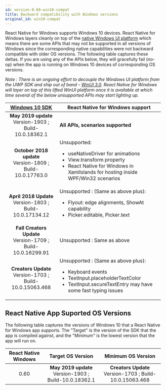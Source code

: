 ```yaml
---
id: version-0.60-win10-compat
title: Backward compatibility with Windows versions
original_id: win10-compat
---
```


React Native for Windows supports Windows 10 devices. React Native for Windows layers cleanly on top of the [native Windows UI platform](https://github.com/microsoft/microsoft-ui-xaml) which means there are some APIs that may not be supported in all versions of Windows since the corresponding native capabilities were not backward compatible with older OS versions. The following table captures these deltas. If you are using any of the APIs below, they will gracefully fail (no-op) when the app is running on Windows 10 devices of corresponding OS versions.

_Note : There is an ongoing effort to decouple the Windows UI platform from the UWP SDK and ship out of band – [WinUI 3.0](https://github.com/microsoft/microsoft-ui-xaml/blob/master/docs/roadmap.md#winui-3-q4-2019---2020). React Native for Windows will layer on top of this lifted WinUI platform once it is available at which time several of the below unsupported APIs may start lighting up._

| [Windows 10 SDK](https://developer.microsoft.com/en-us/windows/downloads/sdk-archive) | React Native for Windows support |
| :-----------------------------------------------------------------------------------: | ----- |
| **May 2019 update**<br> Version-1903 ; Build-10.0.18362.1 | **All APIs, scenarios supported** |
| **October 2018 update**<br> Version-1809 ; Build-10.0.17763.0 | Unsupported: <ul><li>useNativeDriver for animations</li><li>View.transform property</li><li>React Native for Windows in XamlIslands for hosting inside WPF/Win32 scenarios</li> |
| **April 2018 Update**<br> Version-1803 ; Build-10.0.17134.12 | Unsupported : (Same as above plus): <ul><li>Flyout: edge alignments, ShowAt capability</li><li>Picker.editable, Picker.text</li> |
| **Fall Creators Update**<br> Version-1709 ; Build-10.0.16299.91 | Unsupported : Same as above |
| **Creators Update**<br> Version-1703 ; Build-10.0.15063.468 | Unsupported : (Same as above plus): <ul><li>Keyboard events</li><li>TextInput.placeholderTextColor</li><li>TextInput.secureTextEntry may have some fast typing issues</li> |

## React Native App Suported OS Versions

The following table captures the versions of Windows 10 that a React Native for Windows app supports. The "Target" is the version of the SDK that the app is compiled against, and the "Minimum" is the lowest version that the app will run on.

| React Native Windows | Target OS Version | Minimum OS Version |
| :--: | :-: | :-: |
| 0.60 | **May 2019 update**<br> Version-1903 ; Build-10.0.18362.1 | **Creators Update**<br> Version-1703 ; Build-10.0.15063.468 |
